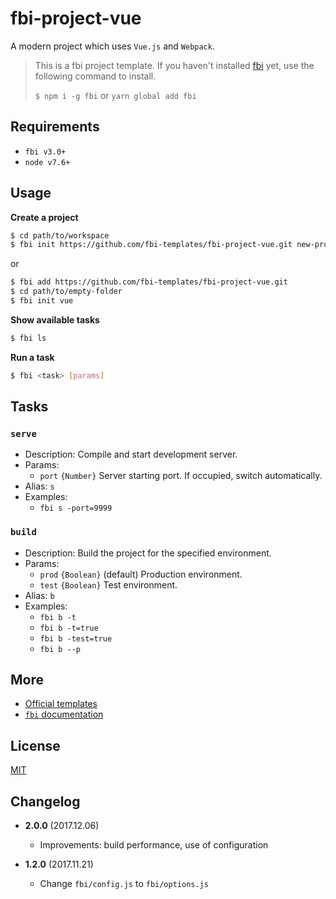 # fbi-project-vue
A modern project which uses `Vue.js` and `Webpack`.

> This is a fbi project template. If you haven't installed [fbi](https://github.com/AlloyTeam/fbi) yet, use the following command to install.
>
> `$ npm i -g fbi` or `yarn global add fbi`
## Requirements
- `fbi v3.0+`
- `node v7.6+`

## Usage

**Create a project**

```bash
$ cd path/to/workspace
$ fbi init https://github.com/fbi-templates/fbi-project-vue.git new-project  
```

or

```bash
$ fbi add https://github.com/fbi-templates/fbi-project-vue.git
$ cd path/to/empty-folder
$ fbi init vue
```

**Show available tasks**
```bash
$ fbi ls
```

**Run a task**
```bash
$ fbi <task> [params]
```

## Tasks

### `serve`
- Description: Compile and start development server.
- Params:
  - `port` `{Number}` Server starting port. If occupied, switch automatically.
- Alias: `s`
- Examples:
  - `fbi s -port=9999`

### `build`
- Description: Build the project for the specified environment.
- Params:
  - `prod` `{Boolean}` (default) Production environment.
  - `test` `{Boolean}` Test environment.
- Alias: `b`
- Examples:
  - `fbi b -t`
  - `fbi b -t=true`
  - `fbi b -test=true`
  - `fbi b --p`

## More
- [Official templates](https://github.com/fbi-templates)
- [`fbi` documentation](https://neikvon.gitbooks.io/fbi/content/)

## License
[MIT](https://opensource.org/licenses/MIT)

## Changelog

- **2.0.0** (2017.12.06)
  - Improvements: build performance, use of configuration

- **1.2.0** (2017.11.21)
  - Change `fbi/config.js` to `fbi/options.js`